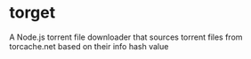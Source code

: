 torget
======

A Node.js torrent file downloader that sources torrent files from torcache.net based on their info hash value
